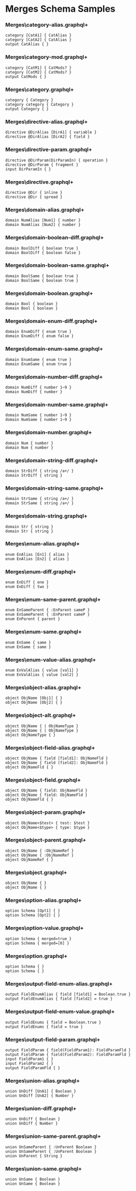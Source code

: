 # Merges Schema Samples

### Merges\category-alias.graphql+

```gqlp
category [CatA1] { CatAlias }
category [CatA2] { CatAlias }
output CatAlias { }
```

### Merges\category-mod.graphql+

```gqlp
category [CatM1] { CatMods? }
category [CatM2] { CatMods? }
output CatMods { }
```

### Merges\category.graphql+

```gqlp
category { Category }
category category { Category }
output Category { }
```

### Merges\directive-alias.graphql+

```gqlp
directive @DirAlias [DirA1] { variable }
directive @DirAlias [DirA2] { field }
```

### Merges\directive-param.graphql+

```gqlp
directive @DirParam(DirParamIn) { operation }
directive @DirParam { fragment }
input DirParamIn { }
```

### Merges\directive.graphql+

```gqlp
directive @Dir { inline }
directive @Dir { spread }
```

### Merges\domain-alias.graphql+

```gqlp
domain NumAlias [Num1] { number }
domain NumAlias [Num2] { number }
```

### Merges\domain-boolean-diff.graphql+

```gqlp
domain BoolDiff { boolean true }
domain BoolDiff { boolean false }
```

### Merges\domain-boolean-same.graphql+

```gqlp
domain BoolSame { boolean true }
domain BoolSame { boolean true }
```

### Merges\domain-boolean.graphql+

```gqlp
domain Bool { boolean }
domain Bool { boolean }
```

### Merges\domain-enum-diff.graphql+

```gqlp
domain EnumDiff { enum true }
domain EnumDiff { enum false }
```

### Merges\domain-enum-same.graphql+

```gqlp
domain EnumSame { enum true }
domain EnumSame { enum true }
```

### Merges\domain-number-diff.graphql+

```gqlp
domain NumDiff { number 1~9 }
domain NumDiff { number }
```

### Merges\domain-number-same.graphql+

```gqlp
domain NumSame { number 1~9 }
domain NumSame { number 1~9 }
```

### Merges\domain-number.graphql+

```gqlp
domain Num { number }
domain Num { number }
```

### Merges\domain-string-diff.graphql+

```gqlp
domain StrDiff { string /a+/ }
domain StrDiff { string }
```

### Merges\domain-string-same.graphql+

```gqlp
domain StrSame { string /a+/ }
domain StrSame { string /a+/ }
```

### Merges\domain-string.graphql+

```gqlp
domain Str { string }
domain Str { string }
```

### Merges\enum-alias.graphql+

```gqlp
enum EnAlias [En1] { alias }
enum EnAlias [En2] { alias }
```

### Merges\enum-diff.graphql+

```gqlp
enum EnDiff { one }
enum EnDiff { two }
```

### Merges\enum-same-parent.graphql+

```gqlp
enum EnSameParent { :EnParent sameP }
enum EnSameParent { :EnParent sameP }
enum EnParent { parent }
```

### Merges\enum-same.graphql+

```gqlp
enum EnSame { same }
enum EnSame { same }
```

### Merges\enum-value-alias.graphql+

```gqlp
enum EnValAlias { value [val1] }
enum EnValAlias { value [val2] }
```

### Merges\object-alias.graphql+

```gqlp
object ObjName [Obj1] { }
object ObjName [Obj2] { }
```

### Merges\object-alt.graphql+

```gqlp
object ObjName { | ObjNameType }
object ObjName { | ObjNameType }
object ObjNameType { }
```

### Merges\object-field-alias.graphql+

```gqlp
object ObjName { field [field1]: ObjNameFld }
object ObjName { field [field2]: ObjNameFld }
object ObjNameFld { }
```

### Merges\object-field.graphql+

```gqlp
object ObjName { field: ObjNameFld }
object ObjName { field: ObjNameFld }
object ObjNameFld { }
```

### Merges\object-param.graphql+

```gqlp
object ObjName<$test> { test: $test }
object ObjName<$type> { type: $type }
```

### Merges\object-parent.graphql+

```gqlp
object ObjName { :ObjNameRef }
object ObjName { :ObjNameRef }
object ObjNameRef { }
```

### Merges\object.graphql+

```gqlp
object ObjName { }
object ObjName { }
```

### Merges\option-alias.graphql+

```gqlp
option Schema [Opt1] { }
option Schema [Opt2] { }
```

### Merges\option-value.graphql+

```gqlp
option Schema { merged=true }
option Schema { merged=[0] }
```

### Merges\option.graphql+

```gqlp
option Schema { }
option Schema { }
```

### Merges\output-field-enum-alias.graphql+

```gqlp
output FieldEnumAlias { field [field1] = Boolean.true }
output FieldEnumAlias { field [field2] = true }
```

### Merges\output-field-enum-value.graphql+

```gqlp
output FieldEnums { field = Boolean.true }
output FieldEnums { field = true }
```

### Merges\output-field-param.graphql+

```gqlp
output FieldParam { field(FieldParam1): FieldParamFld }
output FieldParam { field(FieldParam2): FieldParamFld }
input FieldParam1 { }
input FieldParam2 { }
output FieldParamFld { }
```

### Merges\union-alias.graphql+

```gqlp
union UnDiff [UnA1] { Boolean }
union UnDiff [UnA2] { Number }
```

### Merges\union-diff.graphql+

```gqlp
union UnDiff { Boolean }
union UnDiff { Number }
```

### Merges\union-same-parent.graphql+

```gqlp
union UnSameParent { :UnParent Boolean }
union UnSameParent { :UnParent Boolean }
union UnParent { String }
```

### Merges\union-same.graphql+

```gqlp
union UnSame { Boolean }
union UnSame { Boolean }
```
